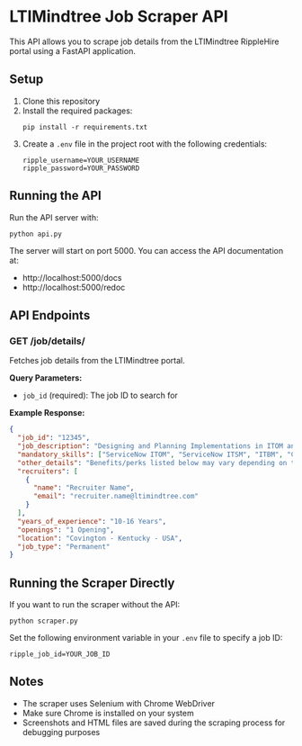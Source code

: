# LTIMindtree Job Scraper API

This API allows you to scrape job details from the LTIMindtree RippleHire portal using a FastAPI application.

## Setup

1. Clone this repository
2. Install the required packages:
   ```
   pip install -r requirements.txt
   ```
3. Create a `.env` file in the project root with the following credentials:
   ```
   ripple_username=YOUR_USERNAME
   ripple_password=YOUR_PASSWORD
   ```

## Running the API

Run the API server with:

```
python api.py
```

The server will start on port 5000. You can access the API documentation at:
- http://localhost:5000/docs
- http://localhost:5000/redoc

## API Endpoints

### GET /job/details/

Fetches job details from the LTIMindtree portal.

**Query Parameters:**
- `job_id` (required): The job ID to search for

**Example Response:**
```json
{
  "job_id": "12345",
  "job_description": "Designing and Planning Implementations in ITOM and SPM Modules to achieve Business Outcomes\nSkills: Extensive Practical Exposure on ITOM and SPM Module Designing and Implementation",
  "mandatory_skills": ["ServiceNow ITOM", "ServiceNow ITSM", "ITBM", "CMDB", "APM/SPM", "Discovery"],
  "other_details": "Benefits/perks listed below may vary depending on the nature of your employment with LTIMindtree (\"LTIM\"):\nBenefits and Perks:\n- Comprehensive Medical Plan Covering Medical, Dental, Vision\n- Short Term and Long-Term Disability Coverage\n- 401(k) Plan with Company match",
  "recruiters": [
    {
      "name": "Recruiter Name",
      "email": "recruiter.name@ltimindtree.com"
    }
  ],
  "years_of_experience": "10-16 Years",
  "openings": "1 Opening",
  "location": "Covington - Kentucky - USA",
  "job_type": "Permanent"
}
```

## Running the Scraper Directly

If you want to run the scraper without the API:

```
python scraper.py
```

Set the following environment variable in your `.env` file to specify a job ID:
```
ripple_job_id=YOUR_JOB_ID
```

## Notes

- The scraper uses Selenium with Chrome WebDriver
- Make sure Chrome is installed on your system
- Screenshots and HTML files are saved during the scraping process for debugging purposes 